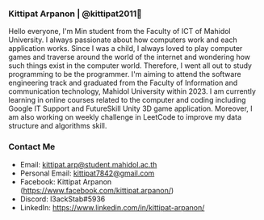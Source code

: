 ### Kittipat Arpanon | @kittipat2011👋



Hello everyone, I'm Min student from the Faculty of ICT of Mahidol University. I always passionate about how computers work and each application works. Since I was a child, I always loved to play computer games and traverse around the world of the internet and wondering how such things exist in the computer world. Therefore, I went all out to study programming to be the programmer. I'm aiming to attend the software engineering track and graduated from the Faculty of Information and communication technology, Mahidol University within 2023. I am currently learning in online courses related to the computer and coding including Google IT Support and FutureSkill Unity 3D game application. Moreover, I am also working on weekly challenge in LeetCode to improve my data structure and algorithms skill.

### Contact Me
- Email: kittipat.arp@student.mahidol.ac.th 
- Personal Email: kittipat7842@gmail.com
- Facebook: Kittipat Arpanon (https://www.facebook.com/kittipat.arpanon/)
- Discord: l3ackStab#5936
- LinkedIn: https://www.linkedin.com/in/kittipat-arpanon/
